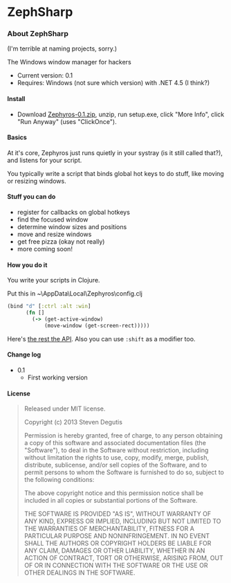 # ZephSharp

### About ZephSharp

(I'm terrible at naming projects, sorry.)

The Windows window manager for hackers

* Current version: 0.1
* Requires: Windows (not sure which version) with .NET 4.5 (I think?)

#### Install

- Download [Zephyros-0.1.zip](https://github.com/sdegutis/ZephSharp/blob/master/Builds/Zephyros-0.1.zip?raw=true), unzip, run setup.exe, click "More Info", click "Run Anyway" (uses "ClickOnce").

#### Basics

At it's core, Zephyros just runs quietly in your systray (is it still called that?), and listens for your script.

You typically write a script that binds global hot keys to do stuff, like moving or resizing windows.

#### Stuff you can do

- register for callbacks on global hotkeys
- find the focused window
- determine window sizes and positions
- move and resize windows
- get free pizza (okay not really)
- more coming soon!

#### How you do it

You write your scripts in Clojure.

Put this in ~\AppData\Local\Zephyros\config.clj

```clojure
(bind "d" [:ctrl :alt :win]
      (fn []
        (-> (get-active-window)
            (move-window (get-screen-rect)))))
```

Here's [the rest the API](https://github.com/sdegutis/ZephSharp/blob/master/Zephyros/Setup.clj). Also you can use `:shift` as a modifier too.

#### Change log

- 0.1
    - First working version

#### License

> Released under MIT license.
>
> Copyright (c) 2013 Steven Degutis
>
> Permission is hereby granted, free of charge, to any person obtaining a copy
> of this software and associated documentation files (the "Software"), to deal
> in the Software without restriction, including without limitation the rights
> to use, copy, modify, merge, publish, distribute, sublicense, and/or sell
> copies of the Software, and to permit persons to whom the Software is
> furnished to do so, subject to the following conditions:
>
> The above copyright notice and this permission notice shall be included in
> all copies or substantial portions of the Software.
>
> THE SOFTWARE IS PROVIDED "AS IS", WITHOUT WARRANTY OF ANY KIND, EXPRESS OR
> IMPLIED, INCLUDING BUT NOT LIMITED TO THE WARRANTIES OF MERCHANTABILITY,
> FITNESS FOR A PARTICULAR PURPOSE AND NONINFRINGEMENT. IN NO EVENT SHALL THE
> AUTHORS OR COPYRIGHT HOLDERS BE LIABLE FOR ANY CLAIM, DAMAGES OR OTHER
> LIABILITY, WHETHER IN AN ACTION OF CONTRACT, TORT OR OTHERWISE, ARISING FROM,
> OUT OF OR IN CONNECTION WITH THE SOFTWARE OR THE USE OR OTHER DEALINGS IN
> THE SOFTWARE.
